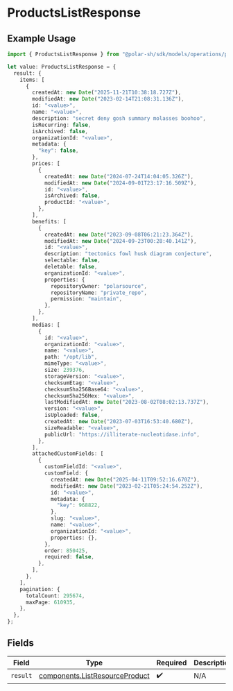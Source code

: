 # ProductsListResponse

## Example Usage

```typescript
import { ProductsListResponse } from "@polar-sh/sdk/models/operations/productslist.js";

let value: ProductsListResponse = {
  result: {
    items: [
      {
        createdAt: new Date("2025-11-21T10:38:18.727Z"),
        modifiedAt: new Date("2023-02-14T21:08:31.136Z"),
        id: "<value>",
        name: "<value>",
        description: "secret deny gosh summary molasses boohoo",
        isRecurring: false,
        isArchived: false,
        organizationId: "<value>",
        metadata: {
          "key": false,
        },
        prices: [
          {
            createdAt: new Date("2024-07-24T14:04:05.326Z"),
            modifiedAt: new Date("2024-09-01T23:17:16.509Z"),
            id: "<value>",
            isArchived: false,
            productId: "<value>",
          },
        ],
        benefits: [
          {
            createdAt: new Date("2023-09-08T06:21:23.364Z"),
            modifiedAt: new Date("2024-09-23T00:28:40.141Z"),
            id: "<value>",
            description: "tectonics fowl husk diagram conjecture",
            selectable: false,
            deletable: false,
            organizationId: "<value>",
            properties: {
              repositoryOwner: "polarsource",
              repositoryName: "private_repo",
              permission: "maintain",
            },
          },
        ],
        medias: [
          {
            id: "<value>",
            organizationId: "<value>",
            name: "<value>",
            path: "/opt/lib",
            mimeType: "<value>",
            size: 239376,
            storageVersion: "<value>",
            checksumEtag: "<value>",
            checksumSha256Base64: "<value>",
            checksumSha256Hex: "<value>",
            lastModifiedAt: new Date("2023-08-02T08:02:13.737Z"),
            version: "<value>",
            isUploaded: false,
            createdAt: new Date("2023-07-03T16:53:40.680Z"),
            sizeReadable: "<value>",
            publicUrl: "https://illiterate-nucleotidase.info",
          },
        ],
        attachedCustomFields: [
          {
            customFieldId: "<value>",
            customField: {
              createdAt: new Date("2025-04-11T09:52:16.670Z"),
              modifiedAt: new Date("2023-02-21T05:24:54.252Z"),
              id: "<value>",
              metadata: {
                "key": 968822,
              },
              slug: "<value>",
              name: "<value>",
              organizationId: "<value>",
              properties: {},
            },
            order: 850425,
            required: false,
          },
        ],
      },
    ],
    pagination: {
      totalCount: 295674,
      maxPage: 610935,
    },
  },
};
```

## Fields

| Field                                                                            | Type                                                                             | Required                                                                         | Description                                                                      |
| -------------------------------------------------------------------------------- | -------------------------------------------------------------------------------- | -------------------------------------------------------------------------------- | -------------------------------------------------------------------------------- |
| `result`                                                                         | [components.ListResourceProduct](../../models/components/listresourceproduct.md) | :heavy_check_mark:                                                               | N/A                                                                              |